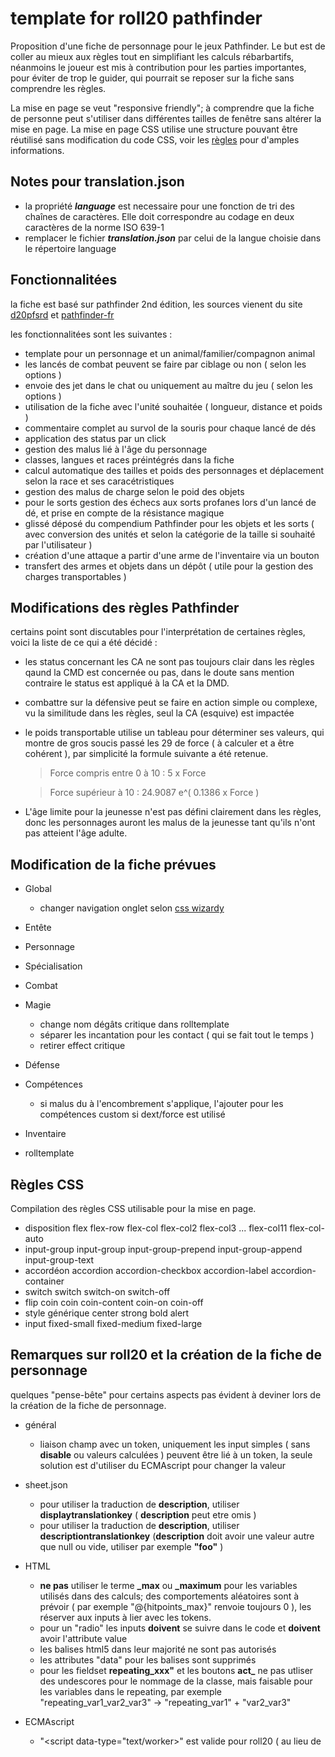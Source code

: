 # template for roll20 pathfinder
Proposition d'une fiche de personnage pour le jeux Pathfinder.
Le but est de coller au mieux aux règles tout en simplifiant les calculs rébarbartifs, néanmoins le joueur est mis à contribution pour les parties importantes, pour éviter de trop le guider, qui pourrait se reposer sur la fiche sans comprendre les règles.

La mise en page se veut "responsive friendly"; à comprendre que la fiche de personne peut s'utiliser dans différentes tailles de fenêtre sans altérer la mise en page.
La mise en page CSS utilise une structure pouvant être réutilisé sans modification du code CSS, voir les [règles](README.md#règles-css) pour d'amples informations.

## Notes pour translation.json
- la propriété ***language*** est necessaire pour une fonction de tri des chaînes de caractères.
  Elle doit correspondre au codage en deux caractères de la norme ISO 639-1
- remplacer le fichier ***translation.json*** par celui de la langue choisie dans le répertoire language

## Fonctionnalitées
la fiche est basé sur pathfinder 2nd édition, les sources vienent du site [d20pfsrd](https://www.d20pfsrd.com) et [pathfinder-fr](https://www.pathfinder-fr.org)

les fonctionnalitées sont les suivantes :
- template pour un personnage et un animal/familier/compagnon animal
- les lancés de combat peuvent se faire par ciblage ou non ( selon les options )
- envoie des jet dans le chat ou uniquement au maître du jeu ( selon les options )
- utilisation de la fiche avec l'unité souhaitée ( longueur, distance et poids )
- commentaire complet au survol de la souris pour chaque lancé de dés
- application des status par un click
- gestion des malus lié à l'âge du personnage
- classes, langues et races préintégrés dans la fiche
- calcul automatique des tailles et poids des personnages et déplacement selon la race et ses caracétristiques
- gestion des malus de charge selon le poid des objets
- pour le sorts gestion des échecs aux sorts profanes lors d'un lancé de dé, et prise en compte de la résistance magique
- glissé déposé du compendium Pathfinder pour les objets et les sorts ( avec conversion des unités et selon la catégorie de la taille si souhaité par l'utilisateur )
- création d'une attaque a partir d'une arme de l'inventaire via un bouton
- transfert des armes et objets dans un dépôt ( utile pour la gestion des charges transportables )

## Modifications des règles Pathfinder
certains point sont discutables pour l'interprétation de certaines règles, voici la liste de ce qui a été décidé :

- les status concernant les CA ne sont pas toujours clair dans les règles qaund la CMD est concernée ou pas, dans le doute sans mention contraire le status est appliqué à la CA et la DMD.
- combattre sur la défensive peut se faire en action simple ou complexe, vu la similitude dans les règles, seul la CA (esquive) est impactée
- le poids transportable utilise un tableau pour déterminer ses valeurs, qui montre de gros soucis passé les 29 de force ( à calculer et a être cohérent ), par simplicité la formule suivante a été retenue. 
  > Force compris entre 0 à 10 : 5 x Force
  
  > Force supérieur à 10 : 24.9087 e^( 0.1386 x Force )
 
- L'âge limite pour la jeunesse n'est pas défini clairement dans les règles, donc les personnages auront les malus de la jeunesse tant qu'ils n'ont pas atteient l'âge adulte.

## Modification de la fiche prévues

- Global
  - changer navigation onglet selon [css wizardy](https://wiki.roll20.net/CSS_Wizardry)
  
- Entête
    
- Personnage

- Spécialisation

- Combat

- Magie
  - change nom dégâts critique dans rolltemplate
  - séparer les incantation pour les contact ( qui se fait tout le temps )
  - retirer effect critique

- Défense

- Compétences
  - si malus du à l'encombrement s'applique, l'ajouter pour les compétences custom si dext/force est utilisé

- Inventaire

- rolltemplate
  
## Règles CSS
Compilation des règles CSS utilisable pour la mise en page.

- disposition flex
  flex-row
  flex-col flex-col2 flex-col3 ... flex-col11
  flex-col-auto
- input-group
    input-group
    input-group-prepend input-group-append input-group-text
- accordéon
    accordion
    accordion-checkbox accordion-label
    accordion-container
- switch
    switch
    switch-on switch-off
- flip coin
    coin coin-content
    coin-on coin-off
- style générique
    center
    strong
    bold
    alert
- input
    fixed-small fixed-medium fixed-large
    
## Remarques sur roll20 et la création de la fiche de personnage
quelques "pense-bête" pour certains aspects pas évident à deviner lors de la création de la fiche de personnage.

- général
  - liaison champ avec un token, uniquement les input simples ( sans **disable** ou valeurs calculées ) peuvent être lié à un token, la seule solution est d'utiliser du ECMAscript pour changer la valeur
- sheet.json
  - pour utiliser la traduction de **description**, utiliser **displaytranslationkey** ( **description** peut etre omis )
  - pour utiliser la traduction de **description**, utiliser **descriptiontranslationkey** (**description** doit avoir une valeur autre que null ou vide, utiliser par exemple **"foo"** )
- HTML
  - **ne pas** utiliser le terme **_max** ou **_maximum** pour les variables utilisés dans des calculs; des comportements aléatoires sont à prévoir ( par exemple "@{hitpoints_max}" renvoie toujours 0 ), les réserver aux inputs à lier avec les tokens.
  - pour un "radio" les inputs **doivent** se suivre dans le code et **doivent** avoir l'attribute value
  - les balises html5 dans leur majorité ne sont pas autorisés
  - les attributes "data" pour les balises sont supprimés
  - pour les fieldset **repeating_xxx"** et les boutons **act_** ne pas utliser des undescores pour le nommage de la classe, mais faisable pour les variables dans le repeating, par exemple "repeating_var1_var2_var3" -> "repeating_var1" + "var2_var3"
    
- ECMAscript
  - "<script data-type="text/worker>" est valide pour roll20 ( au lieu de <script type="text/worker"> ), utile pour un interpréteur ECMAscript pendant le dev.
  - utiliser removeRepeatingRow() ne déclenche pas les events **on("change:foo")** ni **on("remove:foo")**, compensable si suivit de **setAttrs(payload, {silent:true}, callback)** ou **setAttrs(payload, {silent:false}, callback)**
    
- CSS
  - les règles pour "rolltemplate" sont indépendants du "character sheet"
  - des styles sont appliqués pour ".ui-dialog .charsheet", mais appliquer un style à ".ui-dialog <child>" est automatiquement retiré, obligeant a être restrictifs sur les styles ( exemple width et height des inputs )
  - les règles sur "html" sont ignorées, donc au revoir les tailles en "rem"
  - les images en base64 ne peuvent être intégrés dans les styles CSS
- SheetWorker
  - roll20 ne gère pas les négatifs de négatifs, pour gérer les négatifs on doit utiliser ***-(@{variable})***
  - les champs sont pensés **uniquement** pour les nombres, (disabled="disabled", type="hidden", value=@{[...]}, active ces fonctions ).
    
  pour travailler sur des string il est **obligatoire** d'utiliser un type "text" et l'attribut "readonly"
  - si des repeating sont en cause, les résultats des calculs doivent être envoyés vers des input "hidden"
      ( quand l'attribut "disabled" est présent les calculs sont 'parasités' )
  - getAttr renvoie l'attribut "value" brut
      ( la valeur n'est pas calculé à la volée et renvoi un string brut )
  - si un input avec l'attribut "disabled" a un calcul incluant un négatif d'un négatif, le résultat échoue silencieusement ?!
  - les bouton de type "action" ne doivent pas contenir d'underscore.
- champ autocalc
  - pour afficher une valeur à zéro ou un nombre donné, avec une entrée à 0 ou 1 ( checkbox de roll20 par exemple ), utiliser le calcul suivant :
    > x * ( @{attribut} + 1 - abs( @{ attribut } - 1 ) ) / 2
      
    où "x" est la valeur souhaitée si non zéro.
      
- translation.json
  - le message d'erreur "Foudn a pre-defined key order!" correspond à une liste d'élément ordonné contenant une erreur.
  
- rollTemplate
  - pas de calculs conditionnels utilisable, uniquement de l'affichage
    par exemple pour s'assurer qu'une valeur est au minimum à 1, utiliser :
    > /roll { 1d1, { 1d20+@{attribut} } }dl1
      
      ou pour avoir une valeur maximale à 20, utiliser :
      > /roll { 1d0+20, { 1d20+@{attribut} } }kh1 
    - règles pour les inégalités
        - x < y :
          > {{#rollLess() x y }} ... {{/rollLess() x y }}
        - x <= y :
          > {{#^rollGreater() x y }} ... {{/^rollGreater() x y }}
        - x = y :
          > {{#rollBetween() x y y }} ... {{/rollBetween() x y y }} 
        - x > y :
          > {{#rollGreater() x y }} ... {{/rollGreater() x y }}
        - x >= y :
          > {{#^rollLess() x y }} ... {{/^rollLess() x y }}
